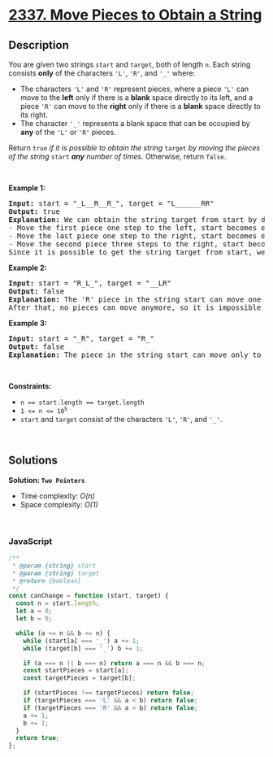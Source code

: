 # [2337. Move Pieces to Obtain a String](https://leetcode.com/problems/move-pieces-to-obtain-a-string)

## Description

<div class="elfjS" data-track-load="description_content"><p>You are given two strings <code>start</code> and <code>target</code>, both of length <code>n</code>. Each string consists <strong>only</strong> of the characters <code>'L'</code>, <code>'R'</code>, and <code>'_'</code> where:</p>

<ul>
	<li>The characters <code>'L'</code> and <code>'R'</code> represent pieces, where a piece <code>'L'</code> can move to the <strong>left</strong> only if there is a <strong>blank</strong> space directly to its left, and a piece <code>'R'</code> can move to the <strong>right</strong> only if there is a <strong>blank</strong> space directly to its right.</li>
	<li>The character <code>'_'</code> represents a blank space that can be occupied by <strong>any</strong> of the <code>'L'</code> or <code>'R'</code> pieces.</li>
</ul>

<p>Return <code>true</code> <em>if it is possible to obtain the string</em> <code>target</code><em> by moving the pieces of the string </em><code>start</code><em> <strong>any</strong> number of times</em>. Otherwise, return <code>false</code>.</p>

<p>&nbsp;</p>
<p><strong class="example">Example 1:</strong></p>

<pre><strong>Input:</strong> start = "_L__R__R_", target = "L______RR"
<strong>Output:</strong> true
<strong>Explanation:</strong> We can obtain the string target from start by doing the following moves:
- Move the first piece one step to the left, start becomes equal to "<strong>L</strong>___R__R_".
- Move the last piece one step to the right, start becomes equal to "L___R___<strong>R</strong>".
- Move the second piece three steps to the right, start becomes equal to "L______<strong>R</strong>R".
Since it is possible to get the string target from start, we return true.
</pre>

<p><strong class="example">Example 2:</strong></p>

<pre><strong>Input:</strong> start = "R_L_", target = "__LR"
<strong>Output:</strong> false
<strong>Explanation:</strong> The 'R' piece in the string start can move one step to the right to obtain "_<strong>R</strong>L_".
After that, no pieces can move anymore, so it is impossible to obtain the string target from start.
</pre>

<p><strong class="example">Example 3:</strong></p>

<pre><strong>Input:</strong> start = "_R", target = "R_"
<strong>Output:</strong> false
<strong>Explanation:</strong> The piece in the string start can move only to the right, so it is impossible to obtain the string target from start.</pre>

<p>&nbsp;</p>
<p><strong>Constraints:</strong></p>

<ul>
	<li><code>n == start.length == target.length</code></li>
	<li><code>1 &lt;= n &lt;= 10<sup>5</sup></code></li>
	<li><code>start</code> and <code>target</code> consist of the characters <code>'L'</code>, <code>'R'</code>, and <code>'_'</code>.</li>
</ul>
</div>

<p>&nbsp;</p>

## Solutions

**Solution: `Two Pointers`**

- Time complexity: <em>O(n)</em>
- Space complexity: <em>O(1)</em>

<p>&nbsp;</p>

### **JavaScript**

```js
/**
 * @param {string} start
 * @param {string} target
 * @return {boolean}
 */
const canChange = function (start, target) {
  const n = start.length;
  let a = 0;
  let b = 0;

  while (a <= n && b <= n) {
    while (start[a] === '_') a += 1;
    while (target[b] === '_') b += 1;

    if (a === n || b === n) return a === n && b === n;
    const startPieces = start[a];
    const targetPieces = target[b];

    if (startPieces !== targetPieces) return false;
    if (targetPieces === 'L' && a < b) return false;
    if (targetPieces === 'R' && a > b) return false;
    a += 1;
    b += 1;
  }
  return true;
};
```
